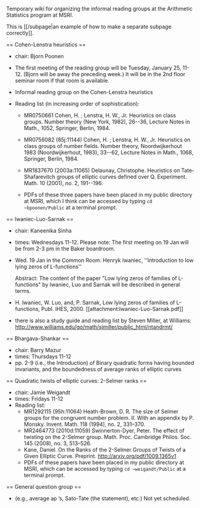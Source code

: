 Temporary wiki for organizing the informal reading groups at the Arithmetic Statistics program at MSRI.

This is [[/subpage|an example of how to make a separate subpage correctly]].

== Cohen-Lenstra heuristics ==

 * chair: Bjorn Poonen
 * The first meeting of the reading group will be Tuesday, January 25, 11-12. (Bjorn will be away the preceding week.) It will be in the 2nd floor seminar room if that room is available.
 * Informal reading group on the Cohen-Lenstra heuristics
 * Reading list (in increasing order of sophistication):

   * MR0750661 Cohen, H. ; Lenstra, H. W., Jr.  Heuristics on class groups. Number theory (New York, 1982), 26--36, Lecture Notes in Math., 1052, Springer, Berlin, 1984.

   * MR0756082 (85j:11144) Cohen, H. ; Lenstra, H. W., Jr.  Heuristics on class groups of number fields.  Number theory, Noordwijkerhout 1983 (Noordwijkerhout, 1983), 33--62, Lecture Notes in Math., 1068, Springer, Berlin, 1984.

   * MR1837670 (2003a:11065) Delaunay, Christophe.  Heuristics on Tate-Shafarevitch groups of elliptic curves defined over Q. Experiment. Math. 10 (2001), no. 2, 191--196.

   * PDFs of these three papers have been placed in my public directory at MSRI, which I think can be accessed by typing `cd ~bpoonen/Public` at a terminal prompt.

== Iwaniec-Luo-Sarnak ==

 * chair: Kaneenika Sinha
 * times: Wednesdays 11-12.  Please note: The first meeting on 19 Jan will be from 2-3 pm in the Baker boardroom.
 * Wed. 19 Jan in the Common Room: Henryk Iwaniec, ''Introduction to low lying zeros of L-functions'' 
    
   Abstract: The content of the paper "Low lying zeros of families of L-functions" by Iwaniec, Luo and Sarnak will be described in general terms.
 * H. Iwaniec, W. Luo, and, P. Sarnak, Low lying zeros of families of L-functions, Publ. IHES, 2000.
    [[attachment:Iwaniec-Luo-Sarnak.pdf]]
 * there is also a study guide and reading list by Steven Miller, at Williams: http://www.williams.edu/go/math/sjmiller/public_html/ntandrmt/

== Bhargava-Shankar ==

 * chair: Barry Mazur
 * times: Thursdays 11-12
 * pp. 2-9 (i.e., the Introduction) of Binary quadratic forms having bounded invariants, and the boundedness of average ranks of elliptic curves

== Quadratic twists of elliptic curves: 2-Selmer ranks ==

 * chair: Jamie Weigandt
 * times: Fridays 11-12
 * Reading list:
   * MR1292115 (95h:11064) Heath-Brown, D. R. The size of Selmer groups for the congruent number problem. II. With an appendix by P. Monsky. Invent. Math. 118 (1994), no. 2, 331–370.
   * MR2464773 (2010d:11059) Swinnerton-Dyer, Peter. The effect of twisting on the 2-Selmer group. Math. Proc. Cambridge Philos. Soc. 145 (2008), no. 3, 513–526.
   * Kane, Daniel. On the Ranks of the 2-Selmer Groups of Twists of a Given Elliptic Curve. Preprint. http://arxiv.org/pdf/1009.1365v1
   * PDFs of these papers have been placed in my public directory at MSRI, which can be accessed by typing `cd ~weigandt/Public` at a terminal prompt.

== General question group ==

 * (e.g., average ap ’s, Sato-Tate (the statement), etc.) Not yet scheduled.
